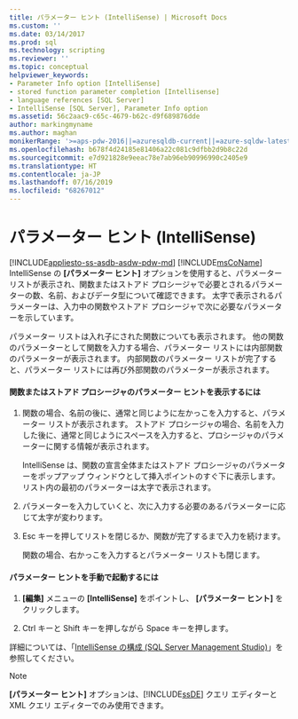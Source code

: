 ```yaml
---
title: パラメーター ヒント (IntelliSense) | Microsoft Docs
ms.custom: ''
ms.date: 03/14/2017
ms.prod: sql
ms.technology: scripting
ms.reviewer: ''
ms.topic: conceptual
helpviewer_keywords:
- Parameter Info option [IntelliSense]
- stored function parameter completion [Intellisense]
- language references [SQL Server]
- IntelliSense [SQL Server], Parameter Info option
ms.assetid: 56c2aac9-c65c-4679-b62c-d9f689876dde
author: markingmyname
ms.author: maghan
monikerRange: '>=aps-pdw-2016||=azuresqldb-current||=azure-sqldw-latest||>=sql-server-2016||=sqlallproducts-allversions||>=sql-server-linux-2017||=azuresqldb-mi-current'
ms.openlocfilehash: b678f4d24185e81406a22c081c9dfbb2d9b8c22d
ms.sourcegitcommit: e7d921828e9eeac78e7ab96eb90996990c2405e9
ms.translationtype: HT
ms.contentlocale: ja-JP
ms.lasthandoff: 07/16/2019
ms.locfileid: "68267012"
---
```

# <a name="parameter-info-intellisense"></a>パラメーター ヒント (IntelliSense)
[!INCLUDE[appliesto-ss-asdb-asdw-pdw-md](../../includes/appliesto-ss-asdb-asdw-pdw-md.md)]
  [!INCLUDE[msCoName](../../includes/msconame-md.md)] IntelliSense の **[パラメーター ヒント]** オプションを使用すると、パラメーター リストが表示され、関数またはストアド プロシージャで必要とされるパラメーターの数、名前、およびデータ型について確認できます。 太字で表示されるパラメーターは、入力中の関数やストアド プロシージャで次に必要なパラメーターを示しています。  
  
 パラメーター リストは入れ子にされた関数についても表示されます。 他の関数のパラメーターとして関数を入力する場合、パラメーター リストには内部関数のパラメーターが表示されます。 内部関数のパラメーター リストが完了すると、パラメーター リストには再び外部関数のパラメーターが表示されます。  
  
#### <a name="to-view-parameter-info-for-functions-or-stored-procedures"></a>関数またはストアド プロシージャのパラメーター ヒントを表示するには  
  
1.  関数の場合、名前の後に、通常と同じように左かっこを入力すると、パラメーター リストが表示されます。 ストアド プロシージャの場合、名前を入力した後に、通常と同じようにスペースを入力すると、プロシージャのパラメーターに関する情報が表示されます。  
  
     IntelliSense は、関数の宣言全体またはストアド プロシージャのパラメーターをポップアップ ウィンドウとして挿入ポイントのすぐ下に表示します。 リスト内の最初のパラメーターは太字で表示されます。  
  
2.  パラメーターを入力していくと、次に入力する必要のあるパラメーターに応じて太字が変わります。  
  
3.  Esc キーを押してリストを閉じるか、関数が完了するまで入力を続けます。  
  
     関数の場合、右かっこを入力するとパラメーター リストも閉じます。  
  
#### <a name="to-manually-start-parameter-info"></a>パラメーター ヒントを手動で起動するには  
  
1.  **[編集]** メニューの **[IntelliSense]** をポイントし、 **[パラメーター ヒント]** をクリックします。  
  
2.  Ctrl キーと Shift キーを押しながら Space キーを押します。  
  
 詳細については、「[IntelliSense の構成 &#40;SQL Server Management Studio&#41;](../../relational-databases/scripting/configure-intellisense-sql-server-management-studio.md)」を参照してください。  
  
> [!NOTE]  
>  **[パラメーター ヒント]** オプションは、[!INCLUDE[ssDE](../../includes/ssde-md.md)] クエリ エディターと XML クエリ エディターでのみ使用できます。  
  
  
